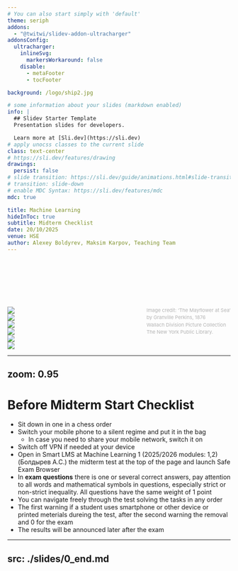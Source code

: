 ```yaml
---
# You can also start simply with 'default'
theme: seriph
addons:
  - "@twitwi/slidev-addon-ultracharger"
addonsConfig:
  ultracharger:
    inlineSvg:
      markersWorkaround: false
    disable:
      - metaFooter
      - tocFooter

background: /logo/ship2.jpg

# some information about your slides (markdown enabled)
info: |
  ## Slidev Starter Template
  Presentation slides for developers.

  Learn more at [Sli.dev](https://sli.dev)
# apply unocss classes to the current slide
class: text-center
# https://sli.dev/features/drawing
drawings:
  persist: false
# slide transition: https://sli.dev/guide/animations.html#slide-transitions
# transition: slide-down
# enable MDC Syntax: https://sli.dev/features/mdc
mdc: true

title: Machine Learning
hideInToc: true
subtitle: Midterm Checklist
date: 20/10/2025
venue: HSE
author: Alexey Boldyrev, Maksim Karpov, Teaching Team
---
```


<br>
<br>
<br>
<br>

# <span style="font-size:32.0pt" v-html="$slidev.configs.title?.replaceAll(' ', '<br/>')"></span>
# <span style="font-size:32.0pt" v-html="$slidev.configs.subtitle?.replaceAll(' ', '<br/>')"></span>
# <span style="font-size:18.0pt" v-html="$slidev.configs.author?.replaceAll(' ', '<br/>')"></span>
# <span style="font-size:18.0pt" v-html="$slidev.configs.date?.replaceAll(' ', '<br/>')"></span>
<div>

<span style="color:#b3b3b3ff; font-size: 11px; line-height: 1.5em; float: right;">Image credit: ‘The Mayﬂower at Sea’<br> by Granville Perkins, 1876<br>
Wallach Division Picture Collection<br> The New York Public Library.
</span>
</div>

<div class="abs-tl mx-5 my-10">
  <img src="/logo/FCS_logo_full_L.svg" class="h-18">
</div>

<div class="abs-tl mx-5 my-30">
  <img src="/logo/DSBA_logo.png" class="h-28">
</div>

<div class="abs-tr mx-5 my-5">
  <img src="/logo/ICEF_logo.png" class="h-28">
</div>

<style>
  :deep(footer) { padding-bottom: 3em !important; }
</style>



<div class="abs-tl mx-5 my-10">
  <img src="/logo/FCS_logo_full_L.svg" class="h-18">
</div>

<div class="abs-tl mx-5 my-30">
  <img src="/logo/DSBA_logo.png" class="h-28">
</div>

<div class="abs-tr mx-5 my-5">
  <img src="/logo/ICEF_logo.png" class="h-28">
</div>

<style>
  :deep(footer) { padding-bottom: 3em !important; }
</style>

<!--
NB: This demo uses a custom syntax (using preparser extensions), with all the @@@@.
-->
---
zoom: 0.95
---

# Before Midterm Start Checklist

* Sit down in one in a chess order
* Switch your mobile phone to a silent regime and put it in the bag
  * In case you need to share your mobile network, switch it on
* Switch off VPN if needed at your device
* Open in Smart LMS at Machine Learning 1 (2025/2026 modules: 1,2) (Болдырев А.С.) the midterm test at the top of the page and launch Safe Exam Browser
* In **exam questions** there is one or several correct answers, pay attention to all words and mathematical symbols in questions, especially strict or non-strict inequality. All questions have the same weight of 1 point
* You can navigate freely through the test solving the tasks in any order
* The first warning if a student uses smartphone or other device or printed meterials dureing the test, after the second warning the removal and 0 for the exam
* The results will be announced later after the exam


---
src: ./slides/0_end.md
---
